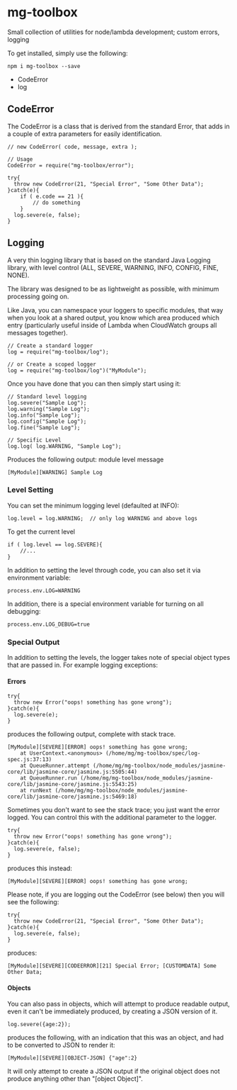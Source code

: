 # mg-toolbox

Small collection of utilities for node/lambda development; custom errors, logging

To get installed, simply use the following:

```
npm i mg-toolbox --save
```

* CodeError
* log

## CodeError

The CodeError is a class that is derived from the standard Error, that adds in a couple of extra parameters for easily identification.

```
// new CodeError( code, message, extra );

// Usage
CodeError = require("mg-toolbox/error");

try{
  throw new CodeError(21, "Special Error", "Some Other Data");
}catch(e){
	if ( e.code == 21 ){
		// do something
	}
  log.severe(e, false);
}
```


## Logging

A very thin logging library that is based on the standard Java Logging library, with level control (ALL, SEVERE, WARNING, INFO, CONFIG, FINE, NONE).

The library was designed to be as lightweight as possible, with minimum processing going on.

Like Java, you can namespace your loggers to specific modules, that way when you look at a shared output, you know which area produced which entry (particularly useful inside of Lambda when CloudWatch groups all messages together).

```
// Create a standard logger
log = require("mg-toolbox/log");

// or Create a scoped logger
log = require("mg-toolbox/log")("MyModule");
```

Once you have done that you can then simply start using it:

```
// Standard level logging
log.severe("Sample Log");
log.warning("Sample Log");
log.info("Sample Log");
log.config("Sample Log");
log.fine("Sample Log");

// Specific Level
log.log( log.WARNING, "Sample Log");
```

Produces the following output: module level message

```
[MyModule][WARNING] Sample Log
```

### Level Setting

You can set the minimum logging level (defaulted at INFO):

```
log.level = log.WARNING;  // only log WARNING and above logs
```

To get the current level

```
if ( log.level == log.SEVERE){
	//...
}
```

In addition to setting the level through code, you can also set it via environment variable:

```
process.env.LOG=WARNING
```

In addition, there is a special environment variable for turning on all debugging:

```
process.env.LOG_DEBUG=true
```

### Special Output

In addition to setting the levels, the logger takes note of special object types that are passed in.  For example logging exceptions:

#### Errors

```
try{
  throw new Error("oops! something has gone wrong");
}catch(e){
  log.severe(e);
}
```

produces the following output, complete with stack trace.

```
[MyModule][SEVERE][ERROR] oops! something has gone wrong;
    at UserContext.<anonymous> (/home/mg/mg-toolbox/spec/log-spec.js:37:13)
    at QueueRunner.attempt (/home/mg/mg-toolbox/node_modules/jasmine-core/lib/jasmine-core/jasmine.js:5505:44)
    at QueueRunner.run (/home/mg/mg-toolbox/node_modules/jasmine-core/lib/jasmine-core/jasmine.js:5543:25)
    at runNext (/home/mg/mg-toolbox/node_modules/jasmine-core/lib/jasmine-core/jasmine.js:5469:18)
```

Sometimes you don't want to see the stack trace; you just want the error logged.   You can control this with the additional parameter to the logger.

```
try{
  throw new Error("oops! something has gone wrong");
}catch(e){
  log.severe(e, false);
}
```

produces this instead:

```
[MyModule][SEVERE][ERROR] oops! something has gone wrong;
```

Please note, if you are logging out the CodeError (see below) then you will see the following:

```
try{
  throw new CodeError(21, "Special Error", "Some Other Data");
}catch(e){
  log.severe(e, false);
}
```

produces:

```
[MyModule][SEVERE][CODEERROR][21] Special Error; [CUSTOMDATA] Some Other Data;
```

#### Objects

You can also pass in objects, which will attempt to produce readable output, even it can't be immediately produced, by creating a JSON version of it.

```
log.severe({age:2});
```

produces the following, with an indication that this was an object, and had to be converted to JSON to render it:

```
[MyModule][SEVERE][OBJECT-JSON] {"age":2}
```

It will only attempt to create a JSON output if the original object does not produce anything other than "[object Object]".